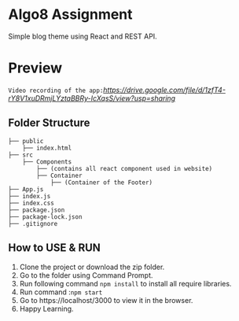 # Algo8 Assignment
Simple blog theme using React and REST API.

# Preview
`Video recording of the app:`*https://drive.google.com/file/d/1zfT4-rY8V1xuDRmjLYztaBBRy-IcXqsS/view?usp=sharing*

## Folder Structure
    ├── public
        ├── index.html
    ├── src
        ├── Components
            ├── (contains all react component used in website)
            ├── Container
                ├── (Container of the Footer)
    ├── App.js
    ├── index.js
    ├── index.css
    ├── package.json
    ├── package-lock.json
    ├── .gitignore

## How to USE & RUN
1. Clone the project or download the zip folder.
2. Go to the folder using Command Prompt.
3. Run following command `npm install` to install all require libraries.
4. Run command :`npm start`
5. Go to https://localhost/3000 to view it in the browser.
6. Happy Learning.


